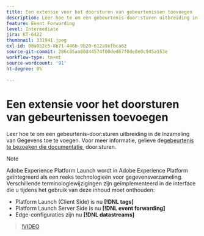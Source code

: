 ```yaml
---
title: Een extensie voor het doorsturen van gebeurtenissen toevoegen
description: Leer hoe te om een gebeurtenis-door:sturen uitbreiding in de Inzameling van Gegevens toe te voegen.
feature: Event Forwarding
level: Intermediate
jira: KT-6422
thumbnail: 331941.jpeg
exl-id: 00a0b2c5-8b71-446b-9b20-612a9efbca62
source-git-commit: 286c85aa88d44574f00ded67f0de8e0c945a153e
workflow-type: tm+mt
source-wordcount: '91'
ht-degree: 0%

---
```


# Een extensie voor het doorsturen van gebeurtenissen toevoegen

Leer hoe te om een gebeurtenis-door:sturen uitbreiding in de Inzameling van Gegevens toe te voegen. Voor meer informatie, gelieve de [&#x200B; gebeurtenis te bezoeken die documentatie &#x200B;](https://experienceleague.adobe.com/docs/experience-platform/tags/event-forwarding/overview.html?lang=nl-NL) door:sturen.

>[!NOTE]
>
>Adobe Experience Platform Launch wordt in Adobe Experience Platform geïntegreerd als een reeks technologieën voor gegevensverzameling. Verschillende terminologiewijzigingen zijn geïmplementeerd in de interface die u tijdens het gebruik van deze inhoud moet onthouden:
>
> * Platform Launch (Client Side) is nu **[!DNL tags]**
> * Platform Launch Server Side is nu **[!DNL event forwarding]**
> * Edge-configuraties zijn nu **[!DNL datastreams]**

>[!VIDEO](https://video.tv.adobe.com/v/331941?learn=on&enablevpops)
